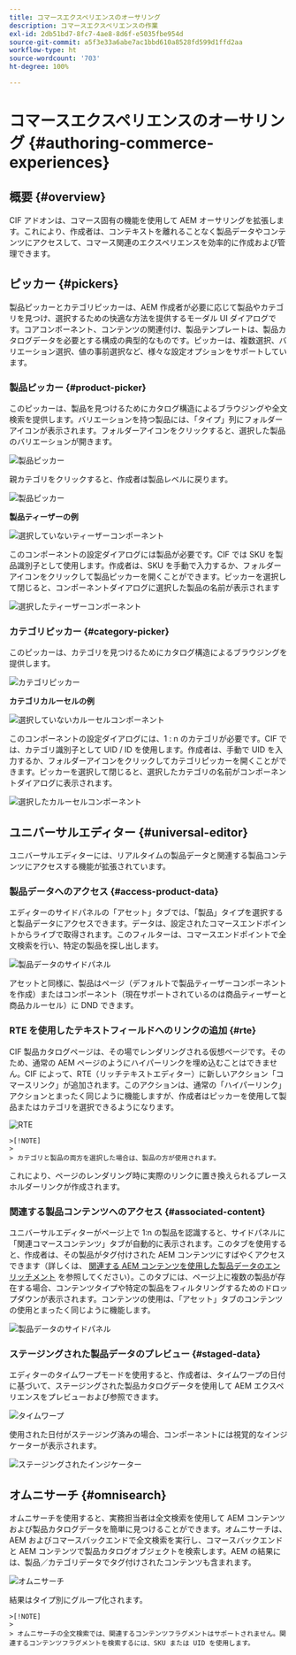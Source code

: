 ```yaml
---
title: コマースエクスペリエンスのオーサリング
description: コマースエクスペリエンスの作業
exl-id: 2db51bd7-8fc7-4ae8-8d6f-e5035fbe954d
source-git-commit: a5f3e33a6abe7ac1bbd610a8528fd599d1ffd2aa
workflow-type: ht
source-wordcount: '703'
ht-degree: 100%

---
```


# コマースエクスペリエンスのオーサリング {#authoring-commerce-experiences}

## 概要 {#overview}

CIF アドオンは、コマース固有の機能を使用して AEM オーサリングを拡張します。これにより、作成者は、コンテキストを離れることなく製品データやコンテンツにアクセスして、コマース関連のエクスペリエンスを効率的に作成および管理できます。

## ピッカー {#pickers}

製品ピッカーとカテゴリピッカーは、AEM 作成者が必要に応じて製品やカテゴリを見つけ、選択するための快適な方法を提供するモーダル UI ダイアログです。コアコンポーネント、コンテンツの関連付け、製品テンプレートは、製品カタログデータを必要とする構成の典型的なものです。ピッカーは、複数選択、バリエーション選択、値の事前選択など、様々な設定オプションをサポートしています。

### 製品ピッカー {#product-picker}

このピッカーは、製品を見つけるためにカタログ構造によるブラウジングや全文検索を提供します。バリエーションを持つ製品には、「タイプ」列にフォルダーアイコンが表示されます。フォルダーアイコンをクリックすると、選択した製品のバリエーションが開きます。

![製品ピッカー](/help/commerce/cif/assets/authoring/product-picker.png)

親カテゴリをクリックすると、作成者は製品レベルに戻ります。

![製品ピッカー](/help/commerce/cif/assets/authoring/product-picker-variation.png)

**製品ティーザーの例**

![選択していないティーザーコンポーネント](/help/commerce/cif/assets/authoring/teaser_component_without_selection.png)

このコンポーネントの設定ダイアログには製品が必要です。CIF では SKU を製品識別子として使用します。作成者は、SKU を手動で入力するか、フォルダーアイコンをクリックして製品ピッカーを開くことができます。ピッカーを選択して閉じると、コンポーネントダイアログに選択した製品の名前が表示されます

![選択したティーザーコンポーネント](/help/commerce/cif/assets/authoring/teaser_component_with_selection.png)

### カテゴリピッカー {#category-picker}

このピッカーは、カテゴリを見つけるためにカタログ構造によるブラウジングを提供します。

![カテゴリピッカー](/help/commerce/cif/assets/authoring/category-picker.png)

**カテゴリカルーセルの例**

![選択していないカルーセルコンポーネント](/help/commerce/cif/assets/authoring/carousel_component_without_selection.png)

このコンポーネントの設定ダイアログには、1 : n のカテゴリが必要です。CIF では、カテゴリ識別子として UID / ID を使用します。作成者は、手動で UID を入力するか、フォルダーアイコンをクリックしてカテゴリピッカーを開くことができます。ピッカーを選択して閉じると、選択したカテゴリの名前がコンポーネントダイアログに表示されます。

![選択したカルーセルコンポーネント](/help/commerce/cif/assets/authoring/carousel_component_with_selection.png)

## ユニバーサルエディター {#universal-editor}

ユニバーサルエディターには、リアルタイムの製品データと関連する製品コンテンツにアクセスする機能が拡張されています。

### 製品データへのアクセス {#access-product-data}

エディターのサイドパネルの「アセット」タブでは、「製品」タイプを選択すると製品データにアクセスできます。データは、設定されたコマースエンドポイントからライブで取得されます。このフィルターは、コマースエンドポイントで全文検索を行い、特定の製品を探し出します。

![製品データのサイドパネル](/help/commerce/cif/assets/authoring/products-side-panel.png)

アセットと同様に、製品はページ（デフォルトで製品ティーザーコンポーネントを作成）またはコンポーネント（現在サポートされているのは商品ティーザーと商品カルーセル）に DND できます。

### RTE を使用したテキストフィールドへのリンクの追加 {#rte}

CIF 製品カタログページは、その場でレンダリングされる仮想ページです。そのため、通常の AEM ページのようにハイパーリンクを埋め込むことはできません。CIF によって、RTE（リッチテキストエディター）に新しいアクション「コマースリンク」が追加されます。このアクションは、通常の「ハイパーリンク」アクションとまったく同じように機能しますが、作成者はピッカーを使用して製品またはカテゴリを選択できるようになります。

![RTE](/help/commerce/cif/assets/authoring/RTE.png)

    >[!NOTE]
    >
    > カテゴリと製品の両方を選択した場合は、製品の方が使用されます。

これにより、ページのレンダリング時に実際のリンクに置き換えられるプレースホルダーリンクが作成されます。

### 関連する製品コンテンツへのアクセス {#associated-content}

ユニバーサルエディターがページ上で 1:n の製品を認識すると、サイドパネルに「関連コマースコンテンツ」タブが自動的に表示されます。このタブを使用すると、作成者は、その製品がタグ付けされた AEM コンテンツにすばやくアクセスできます（詳しくは、 [関連する AEM コンテンツを使用した製品データのエンリッチメント](./enrich-product-associated-content.md) を参照してください）。このタブには、ページ上に複数の製品が存在する場合、コンテンツタイプや特定の製品をフィルタリングするためのドロップダウンが表示されます。コンテンツの使用は、「アセット」タブのコンテンツの使用とまったく同じように機能します。

![製品データのサイドパネル](/help/commerce/cif/assets/authoring/associated-commerce-content-tab.png)

### ステージングされた製品データのプレビュー {#staged-data}

エディターのタイムワープモードを使用すると、作成者は、タイムワープの日付に基づいて、ステージングされた製品カタログデータを使用して AEM エクスペリエンスをプレビューおよび参照できます。

![タイムワープ](/help/commerce/cif/assets/authoring/timewarp.png)

使用された日付がステージング済みの場合、コンポーネントには視覚的なインジケーターが表示されます。

![ステージングされたインジケーター](/help/commerce/cif/assets/authoring/staged-indicator.png)

## オムニサーチ {#omnisearch}

オムニサーチを使用すると、実務担当者は全文検索を使用して AEM コンテンツおよび製品カタログデータを簡単に見つけることができます。オムニサーチは、AEM およびコマースバックエンドで全文検索を実行し、コマースバックエンドと AEM コンテンツで製品カタログオブジェクトを検索します。AEM の結果には、製品／カテゴリデータでタグ付けされたコンテンツも含まれます。

![オムニサーチ](/help/commerce/cif/assets/authoring/omnisearch.png)

結果はタイプ別にグループ化されます。

    >[!NOTE]
    >
    > オムニサーチの全文検索では、関連するコンテンツフラグメントはサポートされません。関連するコンテンツフラグメントを検索するには、SKU または UID を使用します。
